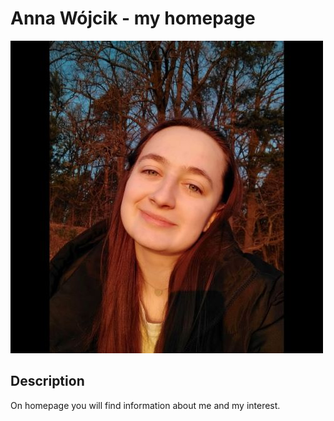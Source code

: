 # Anna Wójcik - my homepage  

![Anna](images/ania.jpg)

## Description 

On homepage you will find information about me and my interest.
